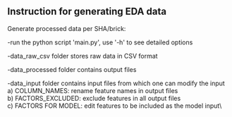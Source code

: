 ## Instruction for generating EDA data

Generate processed data per SHA/brick:

-run the python script 'main.py', use '-h' to see detailed options

-data_raw_csv folder stores raw data in CSV format

-data_processed folder contains output files

-data_input folder contains input files from which one can modify the input\
a) COLUMN_NAMES: rename feature names in output files\
b) FACTORS_EXCLUDED: exclude features in all output files\
c) FACTORS FOR MODEL: edit features to be included as the model input\
 


